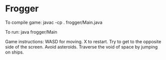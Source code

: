 # Frogger
To compile game: 
javac -cp . frogger/Main.java

To run:
java frogger/Main

Game instructions:
WASD for moving.
X to restart.
Try to get to the opposite side of the screen.
Avoid asteroids.
Traverse the void of space by jumping on ships.


